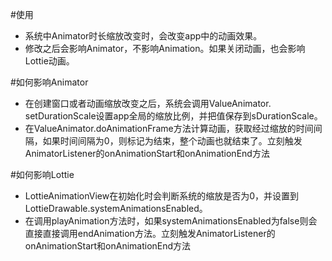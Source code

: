 #使用

* 系统中Animator时长缩放改变时，会改变app中的动画效果。
* 修改之后会影响Animator，不影响Animation。如果关闭动画，也会影响Lottie动画。

#如何影响Animator

* 在创建窗口或者动画缩放改变之后，系统会调用ValueAnimator. setDurationScale设置app全局的缩放比例，并把值保存到sDurationScale。
* 在ValueAnimator.doAnimationFrame方法计算动画，获取经过缩放的时间间隔，如果时间间隔为0，则标记为结束，整个动画也就结束了。立刻触发AnimatorListener的onAnimationStart和onAnimationEnd方法

#如何影响Lottie

* LottieAnimationView在初始化时会判断系统的缩放是否为0，并设置到LottieDrawable.systemAnimationsEnabled。
* 在调用playAnimation方法时，如果systemAnimationsEnabled为false则会直接直接调用endAnimation方法。立刻触发AnimatorListener的onAnimationStart和onAnimationEnd方法

